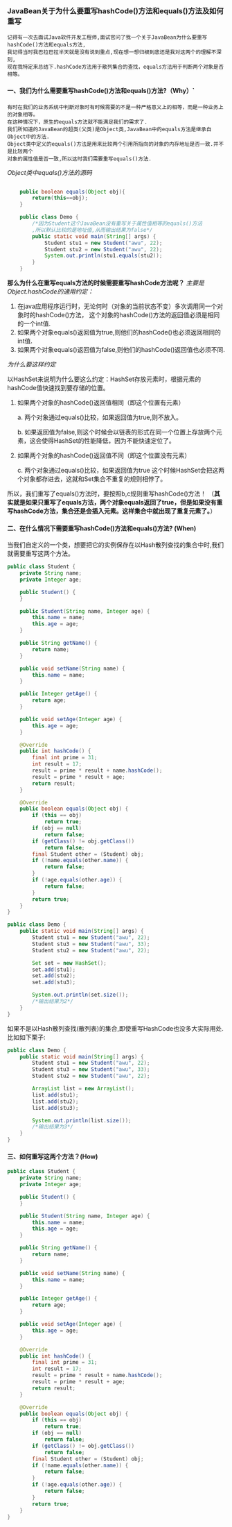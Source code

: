 ### JavaBean关于为什么要重写hashCode()方法和equals()方法及如何重写

    记得有一次去面试Java软件开发工程师,面试官问了我一个关于JavaBean为什么要重写hashCode()方法和equals方法,
    我记得当时我巴拉巴拉半天就是没有说到重点,现在想一想归根到底还是我对这两个的理解不深刻,
    现在我特定来总结下.hashCode方法用于散列集合的查找，equals方法用于判断两个对象是否相等。

#### 一、我们为什么需要重写hashCode()方法和equals()方法?（Why）`

    有时在我们的业务系统中判断对象时有时候需要的不是一种严格意义上的相等，而是一种业务上的对象相等。
    在这种情况下，原生的equals方法就不能满足我们的需求了.
    我们所知道的JavaBean的超类(父类)是Object类,JavaBean中的equals方法是继承自Object中的方法.
    Object类中定义的equals()方法是用来比较两个引用所指向的对象的内存地址是否一致.并不是比较两个
    对象的属性值是否一致,所以这时我们需要重写equals()方法.

*Object类中equals()方法的源码*

```java

    public boolean equals(Object obj){
        return(this==obj);
    }

    public class Demo {
        /*因为Student这个JavaBean没有重写关于属性值相等的equals()方法
        ,所以默认比较的是地址值,从而输出结果为false*/
        public static void main(String[] args) {
            Student stu1 = new Student("awu", 22);
            Student stu2 = new Student("awu", 22);
            System.out.println(stu1.equals(stu2));
        }
    }
```

**那么为什么在重写equals方法的时候需要重写hashCode方法呢？**
*主要是Object.hashCode的通用约定：*

1. 在java应用程序运行时，无论何时（对象的当前状态不变）多次调用同一个对象时的hashCode()方法， 这个对象的hashCode()方法的返回值必须是相同的一个int值.
2. 如果两个对象equals()返回值为true,则他们的hashCode()也必须返回相同的int值.
3. 如果两个对象equals()返回值为false,则他们的hashCode()返回值也必须不同.

*为什么要这样约定*

以HashSet来说明为什么要这么约定：HashSet存放元素时，根据元素的hashCode值快速找到要存储的位置。

1. 如果两个对象的hashCode()返回值相同（即这个位置有元素）

    a. 两个对象通过equals()比较，如果返回值为true,则不放入。
   
    b. 如果返回值为false,则这个时候会以链表的形式在同一个位置上存放两个元素，这会使得HashSet的性能降低，因为不能快速定位了。

2. 如果两个对象的hashCode()返回值不同（即这个位置没有元素）

    c. 两个对象通过equals()比较，如果返回值为true 这个时候HashSet会把这两个对象都存进去，这就和Set集合不重复的规则相悖了。

所以，我们重写了equals()方法时，要按照b,c规则重写hashCode()方法！
（**其实就是如果只重写了equals方法，两个对象equals返回了true，但是如果没有重写hashCode方法，集合还是会插入元素。这样集合中就出现了重复元素了。**）

#### 二、在什么情况下需要重写hashCode()方法和equals()方法? (When)

当我们自定义的一个类，想要把它的实例保存在以Hash散列查找的集合中时,我们就需要重写这两个方法。

```java
public class Student {
    private String name;
    private Integer age;

    public Student() {
    }

    public Student(String name, Integer age) {
        this.name = name;
        this.age = age;
    }

    public String getName() {
        return name;
    }

    public void setName(String name) {
        this.name = name;
    }

    public Integer getAge() {
        return age;
    }

    public void setAge(Integer age) {
        this.age = age;
    }

    @Override
    public int hashCode() {
        final int prime = 31;
        int result = 17;
        result = prime * result + name.hashCode();
        result = prime * result + age;
        return result;
    }

    @Override
    public boolean equals(Object obj) {
        if (this == obj)
            return true;
        if (obj == null)
            return false;
        if (getClass() != obj.getClass())
            return false;
        final Student other = (Student) obj;
        if (!name.equals(other.name)) {
            return false;
        }
        if (!age.equals(other.age)) {
            return false;
        }
        return true;
    }
}

public class Demo {
    public static void main(String[] args) {
        Student stu1 = new Student("awu", 22);
        Student stu3 = new Student("awu", 33);
        Student stu2 = new Student("awu", 22);

        Set set = new HashSet();
        set.add(stu1);
        set.add(stu2);
        set.add(stu3);

        System.out.println(set.size());
        /*输出结果为2*/
    }
} 
```

如果不是以Hash散列查找(散列表)的集合,即使重写HashCode也没多大实际用处.比如如下栗子:

```java
public class Demo {
    public static void main(String[] args) {
        Student stu1 = new Student("awu", 22);
        Student stu3 = new Student("awu", 33);
        Student stu2 = new Student("awu", 22);

        ArrayList list = new ArrayList();
        list.add(stu1);
        list.add(stu2);
        list.add(stu3);

        System.out.println(list.size());
        /*输出结果为3*/
    }
}
```

#### 三、如何重写这两个方法？(How)

```java
public class Student {
    private String name;
    private Integer age;

    public Student() {
    }

    public Student(String name, Integer age) {
        this.name = name;
        this.age = age;
    }

    public String getName() {
        return name;
    }

    public void setName(String name) {
        this.name = name;
    }

    public Integer getAge() {
        return age;
    }

    public void setAge(Integer age) {
        this.age = age;
    }

    @Override
    public int hashCode() {
        final int prime = 31;
        int result = 17;
        result = prime * result + name.hashCode();
        result = prime * result + age;
        return result;
    }

    @Override
    public boolean equals(Object obj) {
        if (this == obj)
            return true;
        if (obj == null)
            return false;
        if (getClass() != obj.getClass())
            return false;
        final Student other = (Student) obj;
        if (!name.equals(other.name)) {
            return false;
        }
        if (!age.equals(other.age)) {
            return false;
        }
        return true;
    }
}
```

